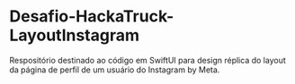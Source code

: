 # Desafio-HackaTruck-LayoutInstagram
Respositório destinado ao código em SwiftUI para design réplica do layout da página de perfil de um usuário do Instagram by Meta.
